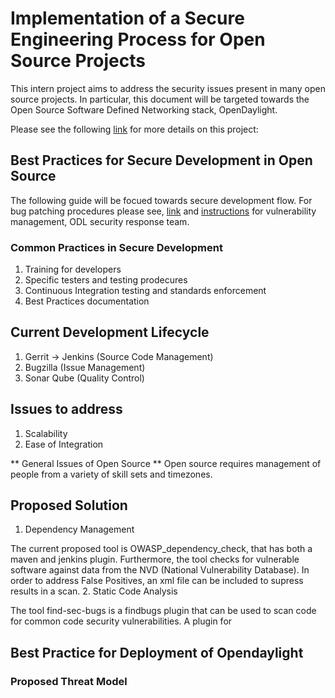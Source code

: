 # Implementation of a Secure Engineering Process for Open Source Projects

This intern project aims to address the security issues present in many open source projects. In particular, this document will be targeted towards the Open Source Software Defined Networking stack, OpenDaylight. 

Please see the following [link](https://wiki.opendaylight.org/view/InternProjects:Main#Implement_a_secure_engineering_process_for_OpenDaylight) for more details on this project: 

## Best Practices for Secure Development in Open Source

The following guide will be focued towards secure development flow. For bug patching procedures please see, [link](https://wiki.opendaylight.org/view/Life_Cycle_of_a_Bug) and [instructions](https://wiki.opendaylight.org/view/TSC:Vulnerability_Management) for vulnerability management, ODL security response team.

### Common Practices in Secure Development
1. Training for developers
2. Specific testers and testing prodecures
3. Continuous Integration testing and standards enforcement
4. Best Practices documentation

## Current Development Lifecycle
1. Gerrit -> Jenkins  (Source Code Management)
2. Bugzilla           (Issue Management)
3. Sonar Qube         (Quality Control)

## Issues to address
1. Scalability
2. Ease of Integration

** General Issues of Open Source **
Open source requires management of people from a variety of skill sets and timezones. 

## Proposed Solution
1. Dependency Management
    
  The current proposed tool is OWASP_dependency_check, that has both a maven and jenkins plugin. Furthermore, the tool checks for vulnerable software against data from the NVD (National Vulnerability Database). In order to address False Positives, an xml file can be included to supress results in a scan. 
2. Static Code Analysis
    
  The tool find-sec-bugs is a findbugs plugin that can be used to scan code for common code security vulnerabilities. A plugin for 


## Best Practice for Deployment of Opendaylight

### Proposed Threat Model
